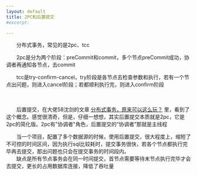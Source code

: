```yaml
---
layout: default
title: 2PC和后置提交
#excerpt: 

---
```


　　分布式事务，常见的是2pc、tcc

　　2pc是分为两个阶段：preCommit和commit，多个节点preCommit成功，协调者再通知各节点，去commit

　　tcc是try-confirm-cancel，try阶段是各节点去检查参数和执行，若有一个节点出问题，则进入cancel阶段；若都顺利执行完，则进入confirm阶段

　　

　　后置提交，在大佬58沈剑的文章 [分布式事务，原来可以这么玩？](http://www.10tiao.com/html/249/201810/2651961647/1.html) 里，看到了这个概念。感觉很清奇，但是，仔细一想想，其实后置提交本质就是2pc，它是2pc的简化版。2pc有"协调者"角色，后置提交的“协调者”那就是主线程  

　　当一个项目，配置了多个数据源的时候，使用后置提交，很大程度上，缩短了不可控的时间区间，因为执行sql比较耗时，提交事务很快，若各个节点都执行完毕再去提交，那出问题也只会在提交事务的时间段内。    
　　缺点是所有节点事务会在同一时间提交，首节点需要等待末节点执行完毕才会去提交，更长的占用数据库连接，降低了吞吐量